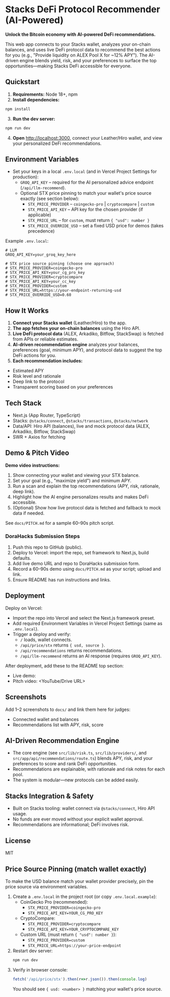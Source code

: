 
# Stacks DeFi Protocol Recommender (AI-Powered)

**Unlock the Bitcoin economy with AI-powered DeFi recommendations.**

This web app connects to your Stacks wallet, analyzes your on-chain balances, and uses live DeFi protocol data to recommend the best actions for you (e.g., "Provide liquidity on ALEX Pool X for ~12% APY").
The AI-driven engine blends yield, risk, and your preferences to surface the top opportunities—making Stacks DeFi accessible for everyone.

## Quickstart

1. **Requirements:** Node 18+, npm
2. **Install dependencies:**
  ```bash
  npm install
  ```
3. **Run the dev server:**
  ```bash
  npm run dev
  ```
4. **Open** [http://localhost:3000](http://localhost:3000), connect your Leather/Hiro wallet, and view your personalized DeFi recommendations.

## Environment Variables

- Set your keys in a local `.env.local` (and in Vercel Project Settings for production):
  - `GROQ_API_KEY` – required for the AI personalized advice endpoint (`/api/llm-recommend`).
  - Optional STX price pinning to match your wallet's price source exactly (see section below):
    - `STX_PRICE_PROVIDER` – `coingecko-pro` | `cryptocompare` | `custom`
    - `STX_PRICE_API_KEY` – API key for the chosen provider (if applicable)
    - `STX_PRICE_URL` – for `custom`, must return `{ "usd": number }`
    - `STX_PRICE_OVERRIDE_USD` – set a fixed USD price for demos (takes precedence)

Example `.env.local`:

```
# LLM
GROQ_API_KEY=your_groq_key_here

# STX price source pinning (choose one approach)
# STX_PRICE_PROVIDER=coingecko-pro
# STX_PRICE_API_KEY=your_cg_pro_key
# STX_PRICE_PROVIDER=cryptocompare
# STX_PRICE_API_KEY=your_cc_key
# STX_PRICE_PROVIDER=custom
# STX_PRICE_URL=https://your-endpoint-returning-usd
# STX_PRICE_OVERRIDE_USD=0.60
```

## How It Works

1. **Connect your Stacks wallet** (Leather/Hiro) to the app.
2. **The app fetches your on-chain balances** using the Hiro API.
3. **Live DeFi protocol data** (ALEX, Arkadiko, Bitflow, StackSwap) is fetched from APIs or reliable estimates.
4. **AI-driven recommendation engine** analyzes your balances, preferences (goal, minimum APY), and protocol data to suggest the top DeFi actions for you.
5. **Each recommendation includes:**
  - Estimated APY
  - Risk level and rationale
  - Deep link to the protocol
  - Transparent scoring based on your preferences

## Tech Stack
- Next.js (App Router, TypeScript)
- Stacks: `@stacks/connect`, `@stacks/transactions`, `@stacks/network`
- Data/API: Hiro API (balances), live and mock protocol data (ALEX, Arkadiko, Bitflow, StackSwap)
- SWR + Axios for fetching


## Demo & Pitch Video

**Demo video instructions:**
1. Show connecting your wallet and viewing your STX balance.
2. Set your goal (e.g., "maximize yield") and minimum APY.
3. Run a scan and explain the top recommendations (APY, risk, rationale, deep link).
4. Highlight how the AI engine personalizes results and makes DeFi accessible.
5. (Optional) Show how live protocol data is fetched and fallback to mock data if needed.

See `docs/PITCH.md` for a sample 60–90s pitch script.


### DoraHacks Submission Steps
1. Push this repo to GitHub (public).
2. Deploy to Vercel: import the repo, set framework to Next.js, build defaults.
3. Add live demo URL and repo to DoraHacks submission form.
4. Record a 60–90s demo using `docs/PITCH.md` as your script; upload and link.
5. Ensure README has run instructions and links.

## Deployment

Deploy on Vercel:
- Import the repo into Vercel and select the Next.js framework preset.
- Add required Environment Variables in Vercel Project Settings (same as `.env.local`).
- Trigger a deploy and verify:
  - `/` loads, wallet connects.
  - `/api/price/stx` returns `{ usd, source }`.
  - `/api/recommendations` returns recommendations.
  - `/api/llm-recommend` returns an AI response (requires `GROQ_API_KEY`).

After deployment, add these to the README top section:
- Live demo: <your Vercel URL>
- Pitch video: <YouTube/Drive URL>

## Screenshots

Add 1–2 screenshots to `docs/` and link them here for judges:
- Connected wallet and balances
- Recommendations list with APY, risk, score


## AI-Driven Recommendation Engine

- The core engine (see `src/lib/risk.ts`, `src/lib/providers/`, and `src/app/api/recommendations/route.ts`) blends APY, risk, and your preferences to score and rank DeFi opportunities.
- Recommendations are explainable, with rationale and risk notes for each pool.
- The system is modular—new protocols can be added easily.


## Stacks Integration & Safety
- Built on Stacks tooling: wallet connect via `@stacks/connect`, Hiro API usage.
- No funds are ever moved without your explicit wallet approval.
- Recommendations are informational; DeFi involves risk.

## License
MIT


## Price Source Pinning (match wallet exactly)

To make the USD balance match your wallet provider precisely, pin the price source via environment variables.

1. Create a `.env.local` in the project root (or copy `.env.local.example`):
   - CoinGecko Pro (recommended):
     - `STX_PRICE_PROVIDER=coingecko-pro`
     - `STX_PRICE_API_KEY=YOUR_CG_PRO_KEY`
   - CryptoCompare:
     - `STX_PRICE_PROVIDER=cryptocompare`
     - `STX_PRICE_API_KEY=YOUR_CRYPTOCOMPARE_KEY`
   - Custom URL (must return `{ "usd": number }`):
     - `STX_PRICE_PROVIDER=custom`
     - `STX_PRICE_URL=https://your-price-endpoint`
2. Restart dev server:
   ```bash
   npm run dev
   ```
3. Verify in browser console:
   ```js
   fetch('/api/price/stx').then(r=>r.json()).then(console.log)
   ```
   You should see `{ usd: <number> }` matching your wallet's price source.
